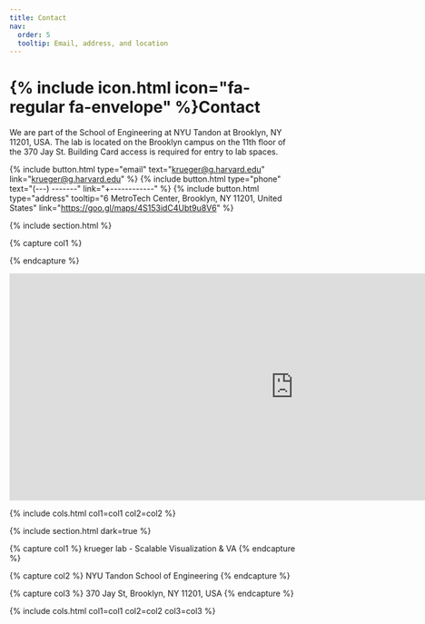 ```yaml
---
title: Contact
nav:
  order: 5
  tooltip: Email, address, and location
---
```


# {% include icon.html icon="fa-regular fa-envelope" %}Contact

We are part of the School of Engineering at NYU Tandon at Brooklyn, NY 11201, USA. The lab is located on the Brooklyn campus on the 11th floor of the  370 Jay St. Building Card access is required for entry to lab spaces.

{%
  include button.html
  type="email"
  text="krueger@g.harvard.edu"
  link="krueger@g.harvard.edu"
%}
{%
  include button.html
  type="phone"
  text="(---) -------"
  link="+------------"
%}
{%
  include button.html
  type="address"
  tooltip="6 MetroTech Center, Brooklyn, NY 11201, United States"
  link="https://goo.gl/maps/4S153idC4Ubt9u8V6"
%}

{% include section.html %}

{% capture col1 %}

{% endcapture %}

<iframe src="https://docs.google.com/forms/d/e/1FAIpQLSdqSgZJsX4e3DAc_7QG8vQ2_BQ2buIEcaUXW1AcNDTKYsz3Uw/viewform?embedded=true" width="1000" height="400" frameborder="0" marginheight="0" marginwidth="0">Loading…</iframe>

{% include cols.html col1=col1 col2=col2 %}

{% include section.html dark=true %}

{% capture col1 %}
krueger lab - Scalable Visualization & VA
{% endcapture %}

{% capture col2 %}
NYU Tandon School of Engineering
{% endcapture %}

{% capture col3 %}
370 Jay St, Brooklyn, NY 11201, USA
{% endcapture %}

{% include cols.html col1=col1 col2=col2 col3=col3 %}
